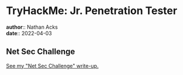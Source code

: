 # TryHackMe: Jr. Penetration Tester

**author**:: Nathan Acks  
**date**:: 2022-04-03

## Net Sec Challenge

[See my "Net Sec Challenge" write-up.](../notes/tryhackme-net-sec-challenge.md)
